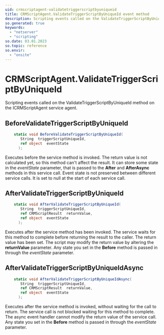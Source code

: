 ```yaml
---
uid: crmscriptagent-validatetriggerscriptbyuniqueid
title: CRMScriptAgent.ValidateTriggerScriptByUniqueId event method
description: Scripting events called on the ValidateTriggerScriptByUniqueId method on the CRMScriptAgent service agent.
so.generated: true
keywords:
  - "netserver"
  - "scripting"
so.date: 03.01.2023
so.topic: reference
so.envir:
  - "onsite"
---
```

# CRMScriptAgent.ValidateTriggerScriptByUniqueId

Scripting events called on the <see cref='M:SuperOffice.CRM.Services.ICRMScriptAgent.ValidateTriggerScriptByUniqueId'>ValidateTriggerScriptByUniqueId</see> method on the <see cref='ICRMScriptAgent'>ICRMScriptAgent</see>  service agent.

## BeforeValidateTriggerScriptByUniqueId
```cs
    static void BeforeValidateTriggerScriptByUniqueId(
       String  triggerScriptUniqueId,
       ref object  eventState
      );
```
Executes before the service method is invoked.
The return value is not calculated yet, so this method can't affect the result.
It can store some state in the *eventState* parameter, that is passed to the **After** and **AfterAsync** methods in this service call.
Event state is not preserved between different service calls. It is set to null at the start of each service call.
## AfterValidateTriggerScriptByUniqueId
```cs
    static void AfterValidateTriggerScriptByUniqueId(
       String  triggerScriptUniqueId,
       ref CRMScriptResult  returnValue,
       ref object  eventState
      );
```
Executes after the service method has been invoked. The service waits for this method to complete before returning the result to the caller.
The return value has been set. The script may modify the return value by altering the **returnValue** parameter.
Any state you set in the **Before** method is passed in through the *eventState* parameter.
## AfterValidateTriggerScriptByUniqueIdAsync
```cs
    static void AfterValidateTriggerScriptByUniqueIdAsync(
       String  triggerScriptUniqueId,
       ref CRMScriptResult  returnValue,
       ref object  eventState
      );
```
Executes after the service method is invoked, without waiting for the call to return.
The service call is not blocked waiting for this method to complete.
The async event handler cannot modify the return value of the service call.
Any state you set in the **Before** method is passed in through the *eventState* parameter.

